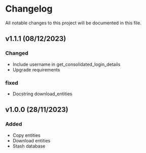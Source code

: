 # Changelog
All notable changes to this project will be documented in this file.

## v1.1.1 (08/12/2023)

### Changed
- Include username in get_consolidated_login_details
- Upgrade requirements

### fixed
- Docstring download_entities


## v1.0.0 (28/11/2023)
### Added
- Copy entities
- Download entities
- Stash database

